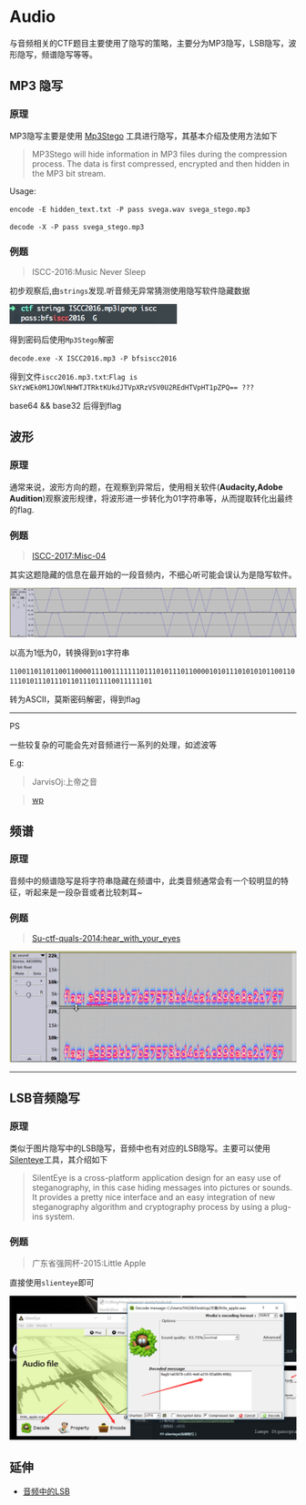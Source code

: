 # Audio

与音频相关的CTF题目主要使用了隐写的策略，主要分为MP3隐写，LSB隐写，波形隐写，频谱隐写等等。

## MP3 隐写

### 原理

MP3隐写主要是使用 [Mp3Stego](http://www.petitcolas.net/steganography/mp3stego/) 工具进行隐写，其基本介绍及使用方法如下

> MP3Stego will hide information in MP3 files during the compression process. The data is first compressed, encrypted and then hidden in the MP3 bit stream.

Usage:

`encode -E hidden_text.txt -P pass svega.wav svega_stego.mp3`

`decode -X -P pass svega_stego.mp3`

### 例题

> ISCC-2016:Music Never Sleep

初步观察后,由`strings`发现.听音频无异常猜测使用隐写软件隐藏数据

![1](/misc/audio/files/1.jpg)

得到密码后使用`Mp3Stego`解密

`decode.exe -X ISCC2016.mp3 -P bfsiscc2016`

得到文件`iscc2016.mp3.txt`:`Flag is SkYzWEk0M1JOWlNHWTJTRktKUkdJTVpXRzVSV0U2REdHTVpHT1pZPQ== ???`

base64 && base32 后得到flag


## 波形

### 原理

通常来说，波形方向的题，在观察到异常后，使用相关软件(**Audacity,Adobe Audition**)观察波形规律，将波形进一步转化为01字符串等，从而提取转化出最终的flag.

### 例题

> <a href="/misc/audio/files/Disco.wav">ISCC-2017:Misc-04</a>

其实这题隐藏的信息在最开始的一段音频内，不细心听可能会误认为是隐写软件。

![3](/misc/audio/files/3.png)

以高为1低为0，转换得到`01`字符串

`110011011011001100001110011111110111010111011000010101110101010110011011101011101110110111011110011111101`

转为ASCII，莫斯密码解密，得到flag

---

PS

一些较复杂的可能会先对音频进行一系列的处理，如滤波等

E.g:

> JarvisOj:上帝之音

> [wp](https://www.40huo.cn/blog/jarvisoj-misc-writeup.html)

## 频谱

### 原理

音频中的频谱隐写是将字符串隐藏在频谱中，此类音频通常会有一个较明显的特征，听起来是一段杂音或者比较刺耳~

### 例题

> <a href="/misc/audio/files/sound.wav">Su-ctf-quals-2014:hear_with_your_eyes</a>


![4](/misc/audio/files/4.png)

---


## LSB音频隐写

### 原理

类似于图片隐写中的LSB隐写，音频中也有对应的LSB隐写。主要可以使用[Silenteye](http://silenteye.v1kings.io/)工具，其介绍如下

> SilentEye is a cross-platform application design for an easy use of steganography, in this case hiding messages into pictures or sounds. It provides a pretty nice interface and an easy integration of new steganography algorithm and cryptography process by using a plug-ins system.

### 例题

> 广东省强网杯-2015:Little Apple

直接使用`slienteye`即可

![2](/misc/audio/files/2.jpg)


## 延伸

- [音频中的LSB](https://ethackal.github.io/2015/10/05/derbycon-ctf-wav-steganography/)
